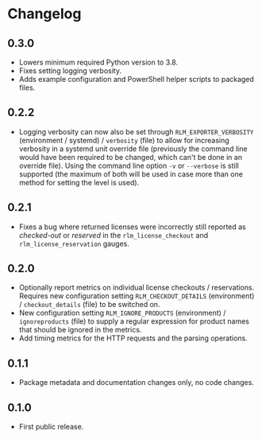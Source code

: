 # Changelog

## 0.3.0

* Lowers minimum required Python version to 3.8.
* Fixes setting logging verbosity.
* Adds example configuration and PowerShell helper scripts to packaged files.

## 0.2.2

* Logging verbosity can now also be set through `RLM_EXPORTER_VERBOSITY`
  (environment / systemd) / `verbosity` (file) to allow for increasing verbosity
  in a systemd unit override file (previously the command line would have been
  required to be changed, which can't be done in an override file). Using the
  command line option `-v` or `--verbose` is still supported (the maximum of
  both will be used in case more than one method for setting the level is
  used).

## 0.2.1

* Fixes a bug where returned licenses were incorrectly still reported as
  *checked-out* or *reserved* in the `rlm_license_checkout` and
  `rlm_license_reservation` gauges.

## 0.2.0

* Optionally report metrics on individual license checkouts / reservations.
  Requires new configuration setting `RLM_CHECKOUT_DETAILS` (environment) /
  `checkout_details` (file) to be switched on.
* New configuration setting `RLM_IGNORE_PRODUCTS` (environment) /
  `ignoreproducts` (file) to supply a regular expression for product names that
  should be ignored in the metrics.
* Add timing metrics for the HTTP requests and the parsing operations.

## 0.1.1

* Package metadata and documentation changes only, no code changes.

## 0.1.0

* First public release.
